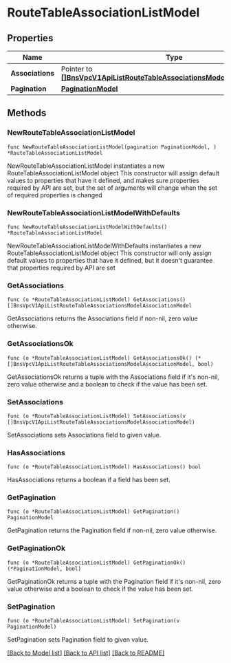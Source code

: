 # RouteTableAssociationListModel

## Properties

Name | Type | Description | Notes
------------ | ------------- | ------------- | -------------
**Associations** | Pointer to [**[]BnsVpcV1ApiListRouteTableAssociationsModelAssociationModel**](BnsVpcV1ApiListRouteTableAssociationsModelAssociationModel.md) |  | [optional] 
**Pagination** | [**PaginationModel**](PaginationModel.md) |  | 

## Methods

### NewRouteTableAssociationListModel

`func NewRouteTableAssociationListModel(pagination PaginationModel, ) *RouteTableAssociationListModel`

NewRouteTableAssociationListModel instantiates a new RouteTableAssociationListModel object
This constructor will assign default values to properties that have it defined,
and makes sure properties required by API are set, but the set of arguments
will change when the set of required properties is changed

### NewRouteTableAssociationListModelWithDefaults

`func NewRouteTableAssociationListModelWithDefaults() *RouteTableAssociationListModel`

NewRouteTableAssociationListModelWithDefaults instantiates a new RouteTableAssociationListModel object
This constructor will only assign default values to properties that have it defined,
but it doesn't guarantee that properties required by API are set

### GetAssociations

`func (o *RouteTableAssociationListModel) GetAssociations() []BnsVpcV1ApiListRouteTableAssociationsModelAssociationModel`

GetAssociations returns the Associations field if non-nil, zero value otherwise.

### GetAssociationsOk

`func (o *RouteTableAssociationListModel) GetAssociationsOk() (*[]BnsVpcV1ApiListRouteTableAssociationsModelAssociationModel, bool)`

GetAssociationsOk returns a tuple with the Associations field if it's non-nil, zero value otherwise
and a boolean to check if the value has been set.

### SetAssociations

`func (o *RouteTableAssociationListModel) SetAssociations(v []BnsVpcV1ApiListRouteTableAssociationsModelAssociationModel)`

SetAssociations sets Associations field to given value.

### HasAssociations

`func (o *RouteTableAssociationListModel) HasAssociations() bool`

HasAssociations returns a boolean if a field has been set.

### GetPagination

`func (o *RouteTableAssociationListModel) GetPagination() PaginationModel`

GetPagination returns the Pagination field if non-nil, zero value otherwise.

### GetPaginationOk

`func (o *RouteTableAssociationListModel) GetPaginationOk() (*PaginationModel, bool)`

GetPaginationOk returns a tuple with the Pagination field if it's non-nil, zero value otherwise
and a boolean to check if the value has been set.

### SetPagination

`func (o *RouteTableAssociationListModel) SetPagination(v PaginationModel)`

SetPagination sets Pagination field to given value.



[[Back to Model list]](../README.md#documentation-for-models) [[Back to API list]](../README.md#documentation-for-api-endpoints) [[Back to README]](../README.md)


